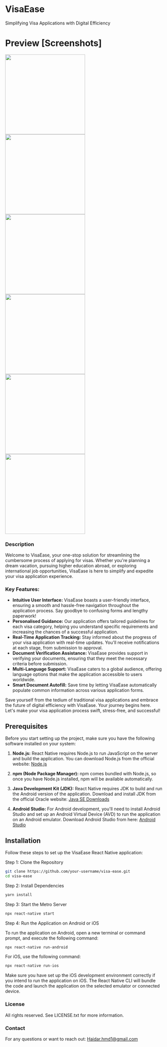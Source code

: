 # VisaEase
Simplifying Visa Applications with Digital Efficiency

# Preview [Screenshots]
  <img src="https://github.com/haidarhmd1/visa-ease-app/assets/30661408/86100d85-32b8-476d-8e58-a3184c0ada02" width="256">
  <img src="https://github.com/haidarhmd1/visa-ease-app/assets/30661408/723fb72d-abbf-43a9-b7d7-28b2cdb9b80f" width="256">
  <img src="https://github.com/haidarhmd1/visa-ease-app/assets/30661408/83363edc-fd8d-4162-a7e9-c881b561d705" width="256">
  <img src="https://github.com/haidarhmd1/visa-ease-app/assets/30661408/dbf88449-58af-46a8-8f52-5f1b5e48abd8" width="256">
  <img src="https://github.com/haidarhmd1/visa-ease-app/assets/30661408/b178edbf-2cd9-4b20-9747-4d49def350c4" width="256">
  <img src="https://github.com/haidarhmd1/visa-ease-app/assets/30661408/120b0222-6cec-4cd4-854d-81ef7e7dad41" width="256">


### Description
Welcome to VisaEase, your one-stop solution for streamlining the cumbersome process of applying for visas. Whether you're planning a dream vacation, pursuing higher education abroad, or exploring international job opportunities, VisaEase is here to simplify and expedite your visa application experience.

### Key Features:

- **Intuitive User Interface:** VisaEase boasts a user-friendly interface, ensuring a smooth and hassle-free navigation throughout the application process. Say goodbye to confusing forms and lengthy paperwork!
- **Personalised Guidance:** Our application offers tailored guidelines for each visa category, helping you understand specific requirements and increasing the chances of a successful application.
- **Real-Time Application Tracking:** Stay informed about the progress of your visa application with real-time updates. You'll receive notifications at each stage, from submission to approval.
- **Document Verification Assistance:** VisaEase provides support in verifying your documents, ensuring that they meet the necessary criteria before submission.
- **Multi-Language Support:** VisaEase caters to a global audience, offering language options that make the application accessible to users worldwide.
- **Smart Document Autofill:** Save time by letting VisaEase automatically populate common information across various application forms.


Save yourself from the tedium of traditional visa applications and embrace the future of digital efficiency with VisaEase. Your journey begins here. Let's make your visa application process swift, stress-free, and successful!


## Prerequisites

Before you start setting up the project, make sure you have the following software installed on your system:

1. **Node.js:** React Native requires Node.js to run JavaScript on the server and build the application. You can download Node.js from the official website: [Node.js](https://nodejs.org/)

2. **npm (Node Package Manager):** npm comes bundled with Node.js, so once you have Node.js installed, npm will be available automatically.

3. **Java Development Kit (JDK):** React Native requires JDK to build and run the Android version of the application. Download and install JDK from the official Oracle website: [Java SE Downloads](https://www.oracle.com/java/technologies/javase-downloads.html)

4. **Android Studio:** For Android development, you'll need to install Android Studio and set up an Android Virtual Device (AVD) to run the application on an Android emulator. Download Android Studio from here: [Android Studio](https://developer.android.com/studio)

## Installation

Follow these steps to set up the VisaEase React Native application:

Step 1: Clone the Repository

```bash
git clone https://github.com/your-username/visa-ease.git
cd visa-ease
```
Step 2: Install Dependencies
```bash
yarn install
```
Step 3: Start the Metro Server

```bash
npx react-native start
````
Step 4: Run the Application on Android or iOS

To run the application on Android, open a new terminal or command prompt, and execute the following command:
```bash
npx react-native run-android
```
For iOS, use the following command:

```bash
npx react-native run-ios
```
Make sure you have set up the iOS development environment correctly if you intend to run the application on iOS. The React Native CLI will bundle the code and launch the application on the selected emulator or connected device.

### License
All rights reserved. See LICENSE.txt for more information.

### Contact
For any questions or want to reach out: Haidar.hmd1@gmail.com
